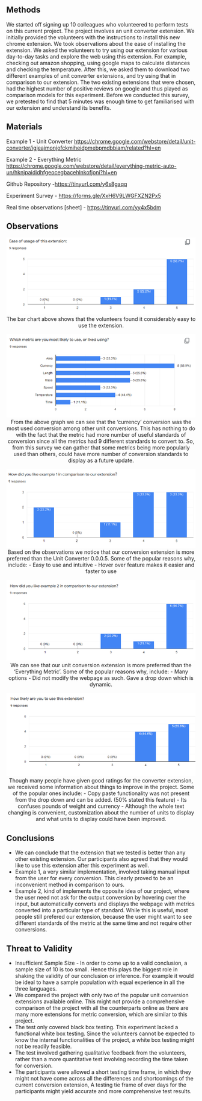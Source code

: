 ## Methods
We started off signing up 10 colleagues who volunteered to perform tests on this current project. The project involves an unit converter extension. We initially provided the volunteers with the instructions to install this new chrome extension. We took observations about the ease of installing the extension. We asked the volunteers to try using our extension for various day-to-day tasks and explore the web using this extension. For example, checking out amazon shopping, using google maps to calculate distances and checking the temperature. After this, we asked them to download two different examples of  unit converter extensions, and try using that in comparison to our extension. The two existing extensions that were chosen, had the highest number of positive reviews on google and thus played as comparison models for this experiment. Before we conducted this survey, we pretested to find that 5 minutes was enough time to get familiarised with our extension and understand its benefits. 

## Materials

Example 1 -  Unit Converter https://chrome.google.com/webstore/detail/unit-converter/igjeajmonjofckmiheidpmebpmdbbiam/related?hl=en

Example 2  - Everything Metric https://chrome.google.com/webstore/detail/everything-metric-auto-un/hknjpaididhfgeocegbacehlnkofjoni?hl=en 

Github Repository -https://tinyurl.com/y6s8gaqq

Experiment Survey - https://forms.gle/XxH6V9LWGFXZN2Px5 

Real time observations [sheet] - https://tinyurl.com/yy4x5bdm


## Observations

<p align="center">
	<img src="im1.png">
	The bar chart above shows that the volunteers found it considerably easy to use the extension.
</p>
<p align="center">
	<img src="img2.png">
	From the above graph we can see that the ‘currency’ conversion was the most used conversion among other unit conversions. This has nothing to do with the fact that the metric had more number of useful standards of conversion since all the metrics had 9 different standards to convert to. So, from this survey we can gather that some metrics being more popularly used than others, could have more number of conversion standards to display as a future update.

</p>
<p align="center">
	<img src="img3.png">
	Based on the observations we notice that our conversion extension is more preferred than the Unit Converter 0.0.0.5. Some of the popular reasons why, include:
- Easy to use and intuitive
- Hover over feature makes it easier and faster to use

</p>
<p align="center">
	<img src="img4.png">
	We can see that our unit conversion extension is more preferred than the 
‘Everything Metric’. Some of the popular reasons why, include:
- Many options
- Did not modify the webpage as such. Gave a drop down which is dynamic.

<p align="center">
	<img src="img6.png">
	Though many people have given good ratings for the converter extension, we received some information about things to improve in the project.
Some of the popular ones include:
- Copy paste functionality was not present from the drop down and can be added. (50% stated this feature)
- Its confuses pounds of weight and currency
- Although the whole text changing is convenient, customization about the number of units to display and what units to display could have been improved.

</p>



## Conclusions

- We can conclude that the extension that we tested is better than any other existing extension. Our participants also agreed that they would like to use this extension after this experiment as well.
- Example 1, a very similar implementation, involved taking manual input from the user for every conversion. This clearly proved to be an inconvenient method in comparison to ours.
- Example 2, kind of implements the opposite idea of our project, where the user need not ask for the output conversion by hovering over the input, but automatically converts and displays the webpage with metrics converted into a particular type of standard. While this is useful, most people still prefered our extension, because the user might want to see different standards of the metric at the same time and not require other conversions.   


## Threat to Validity

- Insufficient Sample Size - In order to come up to a valid conclusion, a sample size of 10 is too small. Hence this plays the biggest role in shaking the validity of our conclusion or inference. For example it would be ideal to have a sample population with equal experience in all the three languages.
- We compared the project with only two of the popular unit conversion extensions available online. This might not provide a comprehensive comparison of the project with all the counterparts online as there are many more extensions for metric conversion, which are similar to this project.
- The test only covered black box testing. This experiment lacked a functional white box testing. Since the volunteers cannot be expected to know the internal functionalities of the project, a white box testing might not be readily feasible.
- The test involved gathering qualitative feedback from the volunteers, rather than a more quantitative test involving recording the time taken for conversion.
- The participants were allowed a short testing time frame, in which they might not have come across all the differences and shortcomings of the current conversion extension, A testing tie frame of over days for the participants might yield accurate and more comprehensive test results.
